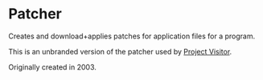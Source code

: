 Patcher
=======

Creates and download+applies patches for application files for a program.

This is an unbranded version of the patcher used by [Project Visitor](http://www.projectvisitor.com).

Originally created in 2003.
